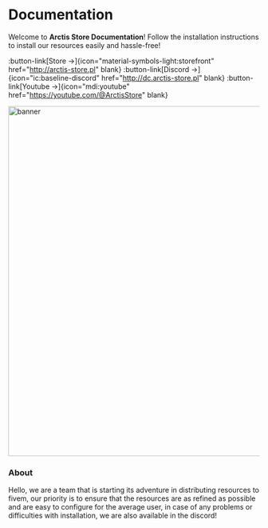 # Documentation

Welcome to **Arctis Store Documentation**! Follow the installation instructions to install our resources easily and hassle-free!

:button-link[Store →]{icon="material-symbols-light:storefront" href="http://arctis-store.pl" blank} :button-link[Discord →]{icon="ic:baseline-discord" href="http://dc.arctis-store.pl" blank} :button-link[Youtube →]{icon="mdi:youtube" href="https://youtube.com/@ArctisStore" blank}

<p>
  <img src="/banner.png" width="700" title="banner">
</p>

### About

Hello, we are a team that is starting its adventure in distributing resources to fivem, our priority is to ensure that the resources are as refined as possible and are easy to configure for the average user, in case of any problems or difficulties with installation, we are also available in the discord!